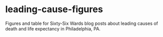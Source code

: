 # leading-cause-figures

Figures and table for Sixty-Six Wards blog posts about leading causes of death and life expectancy in Philadelphia, PA.
